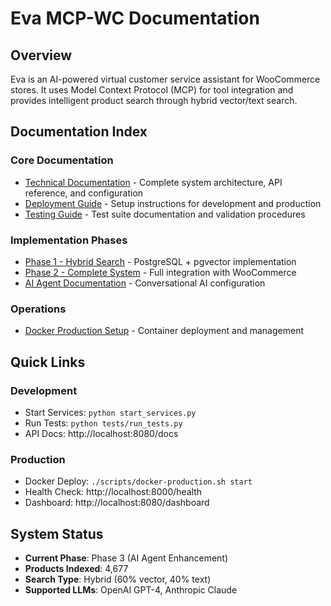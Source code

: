 # Eva MCP-WC Documentation

## Overview
Eva is an AI-powered virtual customer service assistant for WooCommerce stores. It uses Model Context Protocol (MCP) for tool integration and provides intelligent product search through hybrid vector/text search.

## Documentation Index

### Core Documentation
- [Technical Documentation](TECHNICAL_DOCUMENTATION.md) - Complete system architecture, API reference, and configuration
- [Deployment Guide](DEPLOYMENT_GUIDE.md) - Setup instructions for development and production
- [Testing Guide](TESTING.md) - Test suite documentation and validation procedures

### Implementation Phases
- [Phase 1 - Hybrid Search](README_FASE1_BUSQUEDA_HIBRIDA.md) - PostgreSQL + pgvector implementation
- [Phase 2 - Complete System](README_FASE2_COMPLETA.md) - Full integration with WooCommerce
- [AI Agent Documentation](README_AGENT_ACTUALIZADO.md) - Conversational AI configuration

### Operations
- [Docker Production Setup](DOCKER_PRODUCCION_SETUP.md) - Container deployment and management

## Quick Links

### Development
- Start Services: `python start_services.py`
- Run Tests: `python tests/run_tests.py`
- API Docs: http://localhost:8080/docs

### Production
- Docker Deploy: `./scripts/docker-production.sh start`
- Health Check: http://localhost:8000/health
- Dashboard: http://localhost:8080/dashboard

## System Status
- **Current Phase**: Phase 3 (AI Agent Enhancement)
- **Products Indexed**: 4,677
- **Search Type**: Hybrid (60% vector, 40% text)
- **Supported LLMs**: OpenAI GPT-4, Anthropic Claude